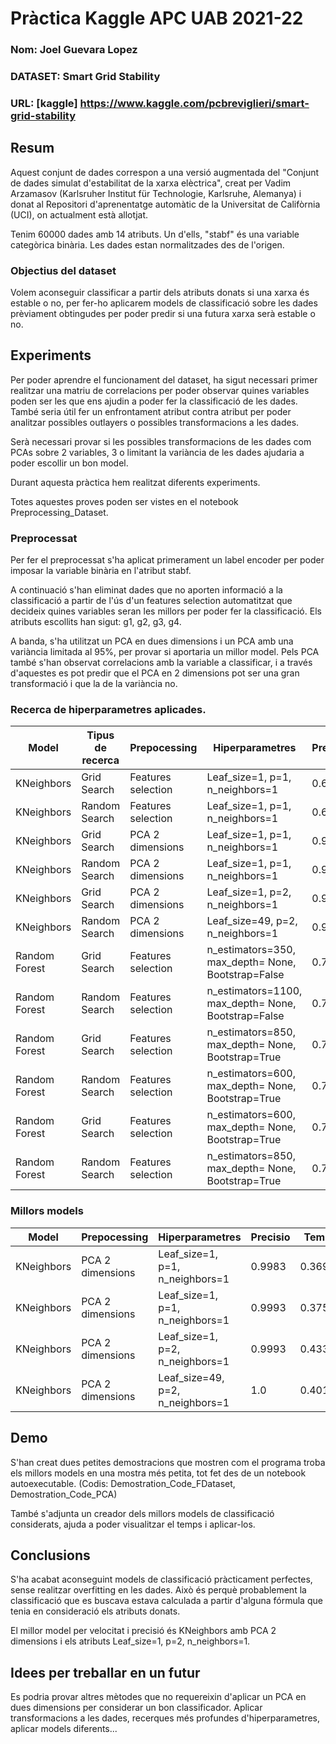 # Pràctica Kaggle APC UAB 2021-22
### Nom: Joel Guevara Lopez
### DATASET: Smart Grid Stability
### URL: [kaggle] https://www.kaggle.com/pcbreviglieri/smart-grid-stability
## Resum
Aquest conjunt de dades correspon a una versió augmentada del "Conjunt de dades simulat d'estabilitat de la xarxa elèctrica",
creat per Vadim Arzamasov (Karlsruher Institut für Technologie, Karlsruhe, Alemanya) i donat al Repositori d'aprenentatge
automàtic de la Universitat de Califòrnia (UCI), on actualment està allotjat.

Tenim 60000 dades amb 14 atributs. Un d'ells, "stabf" és una variable categòrica binària.
Les dades estan normalitzades des de l'origen.

### Objectius del dataset
Volem aconseguir classificar a partir dels atributs donats si una xarxa és estable o no, per fer-ho aplicarem models de classificació
sobre les dades prèviament obtingudes per poder predir si una futura xarxa serà estable o no.

## Experiments
Per poder aprendre el funcionament del dataset, ha sigut necessari primer realitzar una matriu de correlacions per poder observar quines variables
poden ser les que ens ajudin a poder fer la classificació de les dades. També seria útil fer un enfrontament atribut contra atribut per poder analitzar
possibles outlayers o possibles transformacions a les dades.

Serà necessari provar si les possibles transformacions de les dades com PCAs sobre 2 variables, 3 o limitant la variància de les dades ajudaria a poder
escollir un bon model.

Durant aquesta pràctica hem realitzat diferents experiments.

Totes aquestes proves poden ser vistes en el notebook Preprocessing_Dataset.

### Preprocessat
Per fer el preprocessat s'ha aplicat primerament un label encoder per poder imposar la variable binària en l'atribut stabf.

A continuació s'han eliminat dades que no aporten informació a la classificació a partir de l'ús d'un features selection automatitzat
que decideix quines variables seran les millors per poder fer la classificació. Els atributs escollits han sigut: g1, g2, g3, g4.

A banda, s'ha utilitzat un PCA en dues dimensions i un PCA amb una variància limitada al 95%, per provar si aportaria un millor model.
Pels PCA també s'han observat correlacions amb la variable a classificar, i a través d'aquestes es pot predir que el PCA en 2 dimensions
pot ser una gran transformació i que la de la variància no.

### Recerca de hiperparametres aplicades.

| Model | Tipus de recerca | Prepocessing | Hiperparametres | Precisio | Temps |
| -- | -- | -- | -- | -- | -- |
| KNeighbors | Grid Search | Features selection | Leaf_size=1, p=1, n_neighbors=1 | 0.6717 | 20.418s |
| KNeighbors | Random Search | Features selection | Leaf_size=1, p=1, n_neighbors=1 | 0.672 | 20.156s |
| KNeighbors | Grid Search | PCA 2 dimensions | Leaf_size=1, p=1, n_neighbors=1 | 0.9996 | 20.149s |
| KNeighbors | Random Search | PCA 2 dimensions | Leaf_size=1, p=1, n_neighbors=1 | 0.9986 | 33.900s |
| KNeighbors | Grid Search | PCA 2 dimensions | Leaf_size=1, p=2, n_neighbors=1 | 0.9996 | 1535.434s |
| KNeighbors | Random Search | PCA 2 dimensions | Leaf_size=49, p=2, n_neighbors=1 | 0.9993 | 256.387s |
| Random Forest | Grid Search | Features selection | n_estimators=350, max_depth= None, Bootstrap=False | 0.7164 | 218.617s |
| Random Forest | Random Search | Features selection | n_estimators=1100, max_depth= None, Bootstrap=False | 0.7125 | 259.891s |
| Random Forest | Grid Search | Features selection | n_estimators=850, max_depth= None, Bootstrap=True | 0.7241 | 349.115s |
| Random Forest | Random Search | Features selection | n_estimators=600, max_depth= None, Bootstrap=True | 0.7249 | 337.977s |
| Random Forest | Grid Search | Features selection | n_estimators=600, max_depth= None, Bootstrap=True | 0.7233 | 1042.655s |
| Random Forest | Random Search | Features selection | n_estimators=850, max_depth= None, Bootstrap=True | 0.7256 | 1048.072s |

### Millors models
| Model | Prepocessing | Hiperparametres | Precisio | Temps |
| -- | -- | -- | -- | -- |
| KNeighbors | PCA 2 dimensions | Leaf_size=1, p=1, n_neighbors=1 | 0.9983 | 0.3695s |
| KNeighbors | PCA 2 dimensions | Leaf_size=1, p=1, n_neighbors=1 | 0.9993 | 0.3750s |
| KNeighbors | PCA 2 dimensions | Leaf_size=1, p=2, n_neighbors=1 | 0.9993 | 0.4339s |
| KNeighbors | PCA 2 dimensions | Leaf_size=49, p=2, n_neighbors=1 | 1.0 | 0.4019s |

## Demo
S'han creat dues petites demostracions que mostren com el programa troba els millors models en una mostra més petita, tot
fet des de un notebook autoexecutable.
(Codis: Demostration_Code_FDataset, Demostration_Code_PCA)

També s'adjunta un creador dels millors models de classificació considerats, ajuda a poder visualitzar el temps i aplicar-los.

## Conclusions
S'ha acabat aconseguint models de classificació pràcticament perfectes, sense realitzar overfitting en les dades.
Això és perquè probablement la classificació que es buscava estava calculada a partir d'alguna fórmula que tenia en consideració
els atributs donats.

El millor model per velocitat i precisió és KNeighbors amb PCA 2 dimensions i els atributs Leaf_size=1, p=2, n_neighbors=1.

## Idees per treballar en un futur

Es podria provar altres mètodes que no requereixin d'aplicar un PCA en dues dimensions per considerar un bon classificador. Aplicar
transformacions a les dades, recerques més profundes d'hiperparametres, aplicar models diferents...
